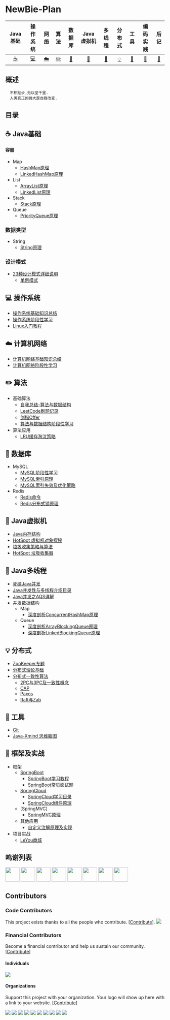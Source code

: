 # NewBie-Plan

|           Java基础             |             操作系统                   |             网络               |             算法                     |               数据库                   |          Java虚拟机            |               多线程                 |                分布式                  |              工具              |                  编码实践             |                 后记                  |
| :----------------------------: | :----------------------------------: | :----------------------------: |     :------------------------------: | :----------------------------------: | :----------------------------: |   :------------------------------: | :----------------------------------: | :----------------------------: | :------------------------------: | :----------------------------------: |
| [:coffee:](#coffee-Java基础)    | [:computer:](#computer-操作系统)      | [:cloud:](#cloud-计算机网络)     | [:pencil2:](#pencil2-算法)        | [:floppy_disk:](#floppy_disk-数据库)  |[:art:](#art-Java虚拟机)         | [:couple:](#coffee-Java多线程) | [:bulb:](#bulb-分布式) | [:hammer:](#hammer-工具) | [:speak_no_evil:](#speak_no_evil-框架及实战) | [:memo:](#memo-后记) |
## 概述
```
  不积跬步,无以至千里.
  人类真正的强大是自我改变.
```
## 目录
## :coffee: Java基础
#### 容器

  - Map
    - [HashMap原理](/docs/notes/Java基础/Java-容器/Map/HashMap.md)<br>
    - [LinkedHashMap原理](https://www.jianshu.com/p/8f4f58b4b8ab)
  - List  
    - [ArrayList原理](/docs/notes/Java基础/Java-容器/Collection集合/基础知识/ArrayList.md)<br>
    - [LinkedList原理](/docs/notes/Java基础/Java-容器/Collection集合/基础知识/LinkedList.md)<br>
  - Stack
    - [Stack原理](/docs/notes/Java基础/Java-容器/Collection集合/基础知识/Stack.md)
  - Queue
    - [PriorityQueue原理](https://blog.csdn.net/qq_35326718/article/details/72866180)

### 数据类型
 - String 
   - [String原理](/docs/notes/Java基础/Java-数据类型/引用数据类型/String.md)
### 设计模式
 - [23种设计模式详细说明](http://c.biancheng.net/design_pattern/)
    - [单例模式](/notes/设计模式/单例模式.md)
## :computer: 操作系统
 - [操作系统基础知识总结](https://blog.csdn.net/qq_35564813/article/details/80651259)
 - [操作系统阶段性学习](https://blog.csdn.net/qq_31278903/article/category/7954154)
 - [Linux入门教程](http://c.biancheng.net/linux_tutorial/)
## :cloud: 计算机网络
 - [计算机网络基础知识总结](https://blog.csdn.net/qq_34337272/article/details/81776275)
 - [计算机网络阶段性学习](https://blog.csdn.net/qq_35533401/article/category/7507100/)
## :pencil2: 算法
 - 基础算法
   - [自我总结-算法与数据结构](https://github.com/553899811/Algorithm-And-DataStructure)
   - [LeetCode刷题记录](https://github.com/553899811/LeetCode)
   - [剑指Offer](https://github.com/553899811/LeetCode)
   - [算法与数据结构阶段性学习](https://www.geeksforgeeks.org/fundamentals-of-algorithms/)
 - 算法应用
   - [LRU缓存淘汰策略]()
## :floppy_disk: 数据库
 - MySQL
   - [MySQL阶段性学习](https://guobinhit.blog.csdn.net/column/info/16138/)
   - [MySQL索引原理](/docs/notes/数据库/MySQL/索引原理分析.md)
   - [MySQL索引失效及优化策略](/docs/notes/数据库/MySQL/索引失效及优化策略.md)
 - Redis
   - [Redis命令](http://redisdoc.com/)
   - [Redis分布式锁原理](/docs/notes/分布式/分布式锁/分布式锁的实现.md)
## :art: Java虚拟机
 - [Java内存结构](docs/notes/Java虚拟机/Java内存区域.md)
 - [HotSpot 虚拟机对象探秘]()
 - [垃圾收集策略与算法]()
 - [HotSpot 垃圾收集器]()
## :couple: Java多线程
 - [死磕Java并发](http://cmsblogs.com/?p=2611)
 - [Java并发性与多线程介绍目录](http://ifeve.com/java-concurrency-thread-directory/)
 - [Java并发之AQS详解](https://www.cnblogs.com/waterystone/p/4920797.html) 
 - 并发数据结构
   - Map
     - [深度剖析ConcurrentHashMap原理](http://www.importnew.com/28263.html)
   - Queue
     - [深度剖析ArrayBlockingQueue原理](https://blog.csdn.net/zzp_403184692/article/details/8021615)
     - [深度剖析LinkedBlockingQueue原理](https://blog.csdn.net/tonywu1992/article/details/83419448)
## :bulb: 分布式
 - [ZooKeeper专题](docs/notes/分布式/ZooKeeper/)
 - [分布式理论基础](https://github.com/xingshaocheng/architect-awesome/blob/master/README.md#%E5%88%86%E5%B8%83%E5%BC%8F%E4%B8%80%E8%87%B4)
 - [分布式一致性算法](https://www.cnblogs.com/bangerlee/tag/%E5%88%86%E5%B8%83%E5%BC%8F%E7%B3%BB%E7%BB%9F/)
   - [2PC与3PC及一致性概念](https://www.cnblogs.com/bangerlee/p/5268485.html)
   - [CAP](https://www.cnblogs.com/bangerlee/p/5328888.html)
   - [Paxos](https://www.cnblogs.com/bangerlee/p/5655754.html)
   - [Raft与Zab](https://www.cnblogs.com/bangerlee/p/5991417.html)
## :hammer: 工具
 - [Git](docs/notes/工具及组件/Git.md)
 - [Java-Xmind 思维脑图](https://github.com/553899811/Java-Xmind)
## :speak_no_evil: 框架及实战
 - 框架
   - [SpringBoot](https://spring.io/projects/spring-boot)
     - [SpringBoot学习教程](http://cmsblogs.com/?p=2919)
     - [SpringBoot常见面试题](/docs/notes/基础框架/Spring/SpringBoot常见面试题.md)
   - [SpringCloud](https://spring.io/projects/spring-cloud)
     - [SpringCloud学习目录](http://blog.didispace.com/spring-cloud-learning/)
     - [SpringCloud组件原理](/docs/notes/基础框架/Spring/SpringCloud组件原理.md)
   - [SpringMVC]
     - [SpringMVC原理](/docs/notes/基础框架/Spring/SpringMVC原理.md)
   - 其他应用
     - [自定义注解原理及实现](/docs/notes/基础框架/自定义注解原理及实现.md)
 - 项目实战
   - [LeYou商城](https://space.bilibili.com/248011590/video) 
## 鸣谢列表
 
<a href="https://github.com/pengp">
    <img src="https://avatars3.githubusercontent.com/u/5467417?s=400&v=4" width="45px">
</a>
<a href="https://github.com/songsir01">  
    <img src="https://avatars3.githubusercontent.com/u/31086591?s=400&v=4" width="45px">
</a>
<a href="https://github.com/liulukuan">  
    <img src="https://avatars3.githubusercontent.com/u/31087300?s=400&v=4" width="45px">
</a>
<a href="https://github.com/mySohGit">
    <img src="https://avatars3.githubusercontent.com/u/31137935?s=400&v=4" width="45px">
</a>
<a href="https://github.com/553899811">
    <img src="https://avatars3.githubusercontent.com/u/10486496?s=400&v=4" width="45px">
</a>
<a href="https://github.com/Little-dream">
    <img src="https://avatars3.githubusercontent.com/u/16574694?s=400&v=4" width="45px">
</a>
<a href="https://github.com/AhianZhang">
    <img src="https://avatars3.githubusercontent.com/u/15721697?s=400&v=4" width="45px">
</a>
<a href="https://github.com/xiaozhanghexiaozhao">
    <img src="https://avatars3.githubusercontent.com/u/52920821?s=400&v=4" width="45px">
</a>

## Contributors

### Code Contributors

This project exists thanks to all the people who contribute. [[Contribute](CONTRIBUTING.md)].
<a href="https://github.com/553899811/NewBie-Plan/graphs/contributors"><img src="https://opencollective.com/NewBie-Plan/contributors.svg?width=890&button=false" /></a>

### Financial Contributors

Become a financial contributor and help us sustain our community. [[Contribute](https://opencollective.com/NewBie-Plan/contribute)]

#### Individuals

<a href="https://opencollective.com/NewBie-Plan"><img src="https://opencollective.com/NewBie-Plan/individuals.svg?width=890"></a>

#### Organizations

Support this project with your organization. Your logo will show up here with a link to your website. [[Contribute](https://opencollective.com/NewBie-Plan/contribute)]

<a href="https://opencollective.com/NewBie-Plan/organization/0/website"><img src="https://opencollective.com/NewBie-Plan/organization/0/avatar.svg"></a>
<a href="https://opencollective.com/NewBie-Plan/organization/1/website"><img src="https://opencollective.com/NewBie-Plan/organization/1/avatar.svg"></a>
<a href="https://opencollective.com/NewBie-Plan/organization/2/website"><img src="https://opencollective.com/NewBie-Plan/organization/2/avatar.svg"></a>
<a href="https://opencollective.com/NewBie-Plan/organization/3/website"><img src="https://opencollective.com/NewBie-Plan/organization/3/avatar.svg"></a>
<a href="https://opencollective.com/NewBie-Plan/organization/4/website"><img src="https://opencollective.com/NewBie-Plan/organization/4/avatar.svg"></a>
<a href="https://opencollective.com/NewBie-Plan/organization/5/website"><img src="https://opencollective.com/NewBie-Plan/organization/5/avatar.svg"></a>
<a href="https://opencollective.com/NewBie-Plan/organization/6/website"><img src="https://opencollective.com/NewBie-Plan/organization/6/avatar.svg"></a>
<a href="https://opencollective.com/NewBie-Plan/organization/7/website"><img src="https://opencollective.com/NewBie-Plan/organization/7/avatar.svg"></a>
<a href="https://opencollective.com/NewBie-Plan/organization/8/website"><img src="https://opencollective.com/NewBie-Plan/organization/8/avatar.svg"></a>
<a href="https://opencollective.com/NewBie-Plan/organization/9/website"><img src="https://opencollective.com/NewBie-Plan/organization/9/avatar.svg"></a>
